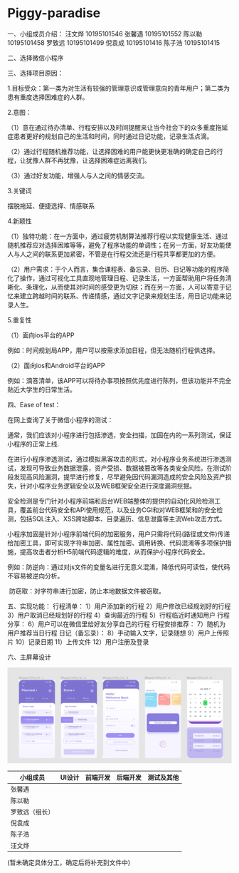 # Piggy-paradise

一、小组成员介绍：
汪文烨 10195101546
张馨遇 10195101552
陈以勒 10195101458
罗致远 10195101499
倪袁成 10195101416
陈子浩 10195101415

二、选择微信小程序

三、选择项目原因：

1.目标受众：第一类为对生活有较强的管理意识或管理意向的青年用户；第二类为患有重度选择困难症的人群。

2.意图：

（1）意在通过待办清单、行程安排以及时间提醒来让当今社会下的众多重度拖延症患者更好的规划自己的生活和时间，同时通过日记功能，记录生活点滴。

（2）通过行程随机推荐功能，让选择困难的用户能更快更准确的确定自己的行程，让犹豫人群不再犹豫，让选择困难症远离我们。

（3）通过好友功能，增强人与人之间的情感交流。

3.关键词

  摆脱拖延、便捷选择、情感联系

4.新颖性

（1）独特功能：在一方面中，通过疲劳机制算法推荐行程以实现健康生活、通过随机推荐应对选择困难等等，避免了程序功能的单调性；在另一方面，好友功能使人与人之间的联系更加紧密，不管是在行程交流还是行程共享都更加的方便。

（2）用户需求：于个人而言，集合课程表、备忘录、日历、日记等功能的程序简化了操作，通过可视化工具直观地管理日程、记录生活，一方面帮助用户将任务清晰化、条理化，从而使其对时间的感受更为切肤；而在另一方面，人可以寄意于记忆来建立跨越时间的联系、传递情感，通过文字记录来规划生活，用日记功能来记录人生。

5.重复性

（1）面向ios平台的APP

例如：时间规划局APP，用户可以按需求添加日程，但无法随机行程供选择。

（2）面向ios和Android平台的APP

例如：滴答清单，该APP可以将待办事项按照优先度进行陈列，但该功能并不完全贴近大学生的日常生活。



四、Ease of test：

在网上查询了关于微信小程序的测试：

通常，我们应该对小程序进行包括渗透，安全扫描，加固在内的一系列测试，保证小程序的正常上线.

在进行小程序渗透测试，通过模拟黑客攻击的形式，对小程序业务系统进行渗透测试，发现可导致业务数据泄露，资产受损、数据被篡改等各类安全风险。在测试阶段发现高风险漏洞，提早进行修复，尽早避免因代码漏洞造成的安全风险及资产损失，针对小程序业务逻辑安全以及WEB框架安全进行深度漏洞挖掘。

安全检测是专门针对小程序前端和后台WEB端整体的提供的自动化风险检测工具，覆盖前台代码安全和API使用规范，以及业务CGI和对WEB框架和的安全检测，包括SQL注入、XSS跨站脚本、目录遍历、信息泄露等主流Web攻击方式。

小程序加固是针对小程序前端代码的加密服务，用户只需将代码(路径或文件)传递给加密工具，即可实现字符串加密、属性加密、调用转换、代码混淆等多项保护措施，提高攻击者分析H5前端代码逻辑的难度，从而保护小程序代码安全。

例如：防逆向：通过对js文件的变量名进行无意义混淆，降低代码可读性，使代码不容易被逆向分析。

​			防窃取：对字符串进行加密，防止本地数据文件被窃取。



五、实现功能：
行程清单：
1）用户添加新的行程
2）用户修改已经规划好的行程
3）用户取消已经规划好的行程
4）查询最近的行程
5）行程临近时通知用户
行程分享：
6）用户可以在微信里给好友分享自己的行程
行程安排推荐：
7）随机为用户推荐当日行程
日记（备忘录）：
8）手动输入文字，记录随想
9）用户上传照片
10）记录日期
11）上传文件
12）用户注册及登录

六、主屏幕设计

![页面设计](README.assets/%E9%A1%B5%E9%9D%A2%E8%AE%BE%E8%AE%A1.png)

| 小组成员       | UI设计 | 前端开发 | 后端开发 | 测试及其他 |
| -------------- | ------ | -------- | -------- | ---------- |
| 张馨遇         |        |          |          |            |
| 陈以勒         |        |          |          |            |
| 罗致远（组长） |        |          |          |            |
| 倪袁成         |        |          |          |            |
| 陈子浩         |        |          |          |            |
| 汪文烨         |        |          |          |            |

(暂未确定具体分工，确定后将补充到文件中)
